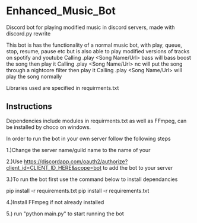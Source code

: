 
# Enhanced_Music_Bot
Discord bot for playing modified music in discord servers, made with discord.py rewrite

This bot is has the functionality of a normal music bot, with play, queue, stop, resume, pause etc but is also able to play modified versions of tracks on spotify and youtube 
Calling .play <Song Name/Url> bass will bass boost the song then play it
Calling .play <Song Name/Url> nc will put the song through a nightcore filter then play it
Calling .play <Song Name/Url> will play the song normally

Libraries used are specified in requirments.txt

## Instructions

Dependencies include modules in requirments.txt as well as FFmpeg, can be installed by choco on windows.

In order to run the bot in your own server follow the following steps

1.)Change the server name/guild name to the name of your 

2.)Use https://discordapp.com/oauth2/authorize?client_id=CLIENT_ID_HERE&scope=bot to add the bot to your server

3.)To run the bot first use the command below to install dependancies
<p> pip install -r requirements.txt pip install -r requirements.txt<p>
  
4.)Install FFmpeg if not already installed

5.) run "python main.py" to start running the bot



